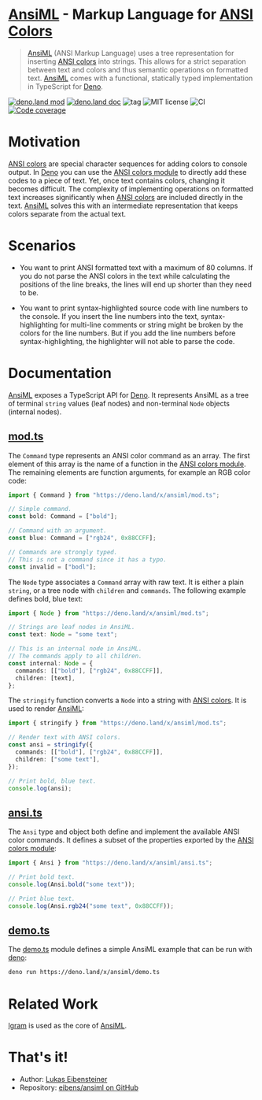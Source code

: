 # [AnsiML] - Markup Language for [ANSI Colors]

> [AnsiML] (ANSI Markup Language) uses a tree representation for inserting
> [ANSI colors] into strings. This allows for a strict separation between text
> and colors and thus semantic operations on formatted text. [AnsiML] comes with
> a functional, statically typed implementation in TypeScript for [Deno].

[![deno.land mod](https://img.shields.io/badge/deno.land-ansiml-lightgrey.svg?logo=deno)](https://deno.land/x/ansiml)
[![deno.land doc](https://doc.deno.land/badge.svg)](https://doc.deno.land/https/deno.land/x/ansiml/mod.ts)
![tag](https://img.shields.io/github/v/tag/eibens/ansiml)
![MIT license](https://img.shields.io/github/license/eibens/ansiml)
![CI](https://github.com/eibens/ansiml/workflows/ci/badge.svg)
[![Code coverage](https://img.shields.io/codecov/c/github/eibens/ansiml)](https://codecov.io/gh/eibens/ansiml)

# Motivation

[ANSI colors] are special character sequences for adding colors to console
output. In [Deno] you can use the [ANSI colors module] to directly add these
codes to a piece of text. Yet, once text contains colors, changing it becomes
difficult. The complexity of implementing operations on formatted text increases
significantly when [ANSI colors] are included directly in the text. [AnsiML]
solves this with an intermediate representation that keeps colors separate from
the actual text.

# Scenarios

- You want to print ANSI formatted text with a maximum of 80 columns. If you do
  not parse the ANSI colors in the text while calculating the positions of the
  line breaks, the lines will end up shorter than they need to be.

- You want to print syntax-highlighted source code with line numbers to the
  console. If you insert the line numbers into the text, syntax-highlighting for
  multi-line comments or string might be broken by the colors for the line
  numbers. But if you add the line numbers before syntax-highlighting, the
  highlighter will not able to parse the code.

# Documentation

[AnsiML] exposes a TypeScript API for [Deno]. It represents AnsiML as a tree of
terminal `string` values (leaf nodes) and non-terminal `Node` objects (internal
nodes).

## [mod.ts]

The `Command` type represents an ANSI color command as an array. The first
element of this array is the name of a function in the [ANSI colors module]. The
remaining elements are function arguments, for example an RGB color code:

```ts
import { Command } from "https://deno.land/x/ansiml/mod.ts";

// Simple command.
const bold: Command = ["bold"];

// Command with an argument.
const blue: Command = ["rgb24", 0x88CCFF];

// Commands are strongly typed.
// This is not a command since it has a typo.
const invalid = ["bodl"];
```

The `Node` type associates a `Command` array with raw text. It is either a plain
`string`, or a tree node with `children` and `commands`. The following example
defines bold, blue text:

```ts
import { Node } from "https://deno.land/x/ansiml/mod.ts";

// Strings are leaf nodes in AnsiML.
const text: Node = "some text";

// This is an internal node in AnsiML.
// The commands apply to all children.
const internal: Node = {
  commands: [["bold"], ["rgb24", 0x88CCFF]],
  children: [text],
};
```

The `stringify` function converts a `Node` into a string with [ANSI colors]. It
is used to render [AnsiML]:

```ts
import { stringify } from "https://deno.land/x/ansiml/mod.ts";

// Render text with ANSI colors.
const ansi = stringify({
  commands: [["bold"], ["rgb24", 0x88CCFF]],
  children: ["some text"],
});

// Print bold, blue text.
console.log(ansi);
```

## [ansi.ts]

The `Ansi` type and object both define and implement the available ANSI color
commands. It defines a subset of the properties exported by the
[ANSI colors module]:

```ts
import { Ansi } from "https://deno.land/x/ansiml/ansi.ts";

// Print bold text.
console.log(Ansi.bold("some text"));

// Print blue text.
console.log(Ansi.rgb24("some text", 0x88CCFF));
```

## [demo.ts]

The [demo.ts] module defines a simple AnsiML example that can be run with
[deno]:

```sh
deno run https://deno.land/x/ansiml/demo.ts
```

# Related Work

[lgram] is used as the core of [AnsiML].

# That's it!

- Author: [Lukas Eibensteiner]
- Repository: [eibens/ansiml on GitHub]

<!-- links -->

[AnsiML]: #
[lgram]: https://github.com/eibens/lgram
[mod.ts]: mod.ts
[demo.ts]: demo.ts
[ansi.ts]: ansi.ts
[ANSI colors]: https://en.wikipedia.org/wiki/ANSI_escape_code
[Deno]: https://deno.land/
[ANSI colors module]: https://deno.land/std/fmt/colors.ts
[eibens/ansiml on GitHub]: https://github.com/eibens/ansiml
[Lukas Eibensteiner]: mailto:l.eibesnteiner@gmail.com
